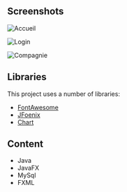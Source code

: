 
## Screenshots


![Accueil](https://user-images.githubusercontent.com/96668073/204404822-f04fb021-d5a8-4bba-b71c-7366ce9d602e.png)

![Login](https://user-images.githubusercontent.com/96668073/204405361-3e061dd4-22f1-4007-ab3b-6ac49e85cf7e.png)

![Compagnie](https://user-images.githubusercontent.com/96668073/204405419-d84cb49a-829d-4038-9d12-c3dafd64aadc.png)

## Libraries
This project uses a number of libraries:
- [FontAwesome]()
- [JFoenix](https://github.com/sshahine/JFoenix)
- [Chart](https://github.com/HanSolo/charts)

## Content
- Java
- JavaFX
- MySql
- FXML
